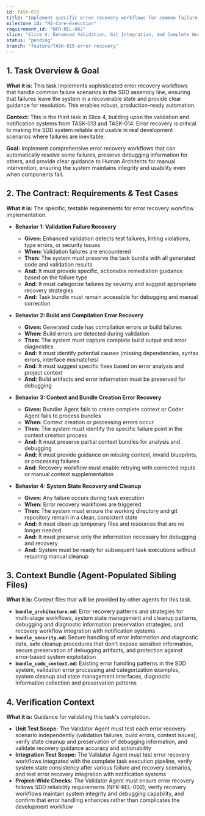 ```yaml
---
id: TASK-015
title: "Implement specific error recovery workflows for common failure scenarios (validation failures, build errors, context issues)"
milestone_id: "M2-Core-Execution"
requirement_id: "NFR-REL-002"
slice: "Slice 4: Enhanced Validation, Git Integration, and Complete Workflow"
status: "pending"
branch: "feature/TASK-015-error-recovery"
---
```


## 1. Task Overview & Goal

**What it is:** This task implements sophisticated error recovery workflows that handle common failure scenarios in the SDD assembly line, ensuring that failures leave the system in a recoverable state and provide clear guidance for resolution. This enables robust, production-ready automation.

**Context:** This is the third task in Slice 4, building upon the validation and notification systems from TASK-013 and TASK-014. Error recovery is critical to making the SDD system reliable and usable in real development scenarios where failures are inevitable.

**Goal:** Implement comprehensive error recovery workflows that can automatically resolve some failures, preserve debugging information for others, and provide clear guidance to Human Architects for manual intervention, ensuring the system maintains integrity and usability even when components fail.

## 2. The Contract: Requirements & Test Cases

**What it is:** The specific, testable requirements for error recovery workflow implementation.

* **Behavior 1: Validation Failure Recovery**
  * **Given:** Enhanced validation detects test failures, linting violations, type errors, or security issues
  * **When:** Validation failures are encountered
  * **Then:** The system must preserve the task bundle with all generated code and validation results
  * **And:** It must provide specific, actionable remediation guidance based on the failure type
  * **And:** It must categorize failures by severity and suggest appropriate recovery strategies
  * **And:** Task bundle must remain accessible for debugging and manual correction

* **Behavior 2: Build and Compilation Error Recovery**
  * **Given:** Generated code has compilation errors or build failures
  * **When:** Build errors are detected during validation
  * **Then:** The system must capture complete build output and error diagnostics
  * **And:** It must identify potential causes (missing dependencies, syntax errors, interface mismatches)
  * **And:** It must suggest specific fixes based on error analysis and project context
  * **And:** Build artifacts and error information must be preserved for debugging

* **Behavior 3: Context and Bundle Creation Error Recovery**
  * **Given:** Bundler Agent fails to create complete context or Coder Agent fails to process bundles
  * **When:** Context creation or processing errors occur
  * **Then:** The system must identify the specific failure point in the context creation process
  * **And:** It must preserve partial context bundles for analysis and debugging
  * **And:** It must provide guidance on missing context, invalid blueprints, or processing failures
  * **And:** Recovery workflow must enable retrying with corrected inputs or manual context supplementation

* **Behavior 4: System State Recovery and Cleanup**
  * **Given:** Any failure occurs during task execution
  * **When:** Error recovery workflows are triggered
  * **Then:** The system must ensure the working directory and git repository remain in a clean, consistent state
  * **And:** It must clean up temporary files and resources that are no longer needed
  * **And:** It must preserve only the information necessary for debugging and recovery
  * **And:** System must be ready for subsequent task executions without requiring manual cleanup

## 3. Context Bundle (Agent-Populated Sibling Files)

**What it is:** Context files that will be provided by other agents for this task.

* **`bundle_architecture.md`:** Error recovery patterns and strategies for multi-stage workflows, system state management and cleanup patterns, debugging and diagnostic information preservation strategies, and recovery workflow integration with notification systems
* **`bundle_security.md`:** Secure handling of error information and diagnostic data, safe cleanup procedures that don't expose sensitive information, secure preservation of debugging artifacts, and protection against error-based system exploitation
* **`bundle_code_context.md`:** Existing error handling patterns in the SDD system, validation error processing and categorization examples, system cleanup and state management interfaces, diagnostic information collection and preservation patterns

## 4. Verification Context

**What it is:** Guidance for validating this task's completion.

* **Unit Test Scope:** The Validator Agent must test each error recovery scenario independently (validation failures, build errors, context issues), verify state cleanup and preservation of debugging information, and validate recovery guidance accuracy and actionability
* **Integration Test Scope:** The Validator Agent must test error recovery workflows integrated with the complete task execution pipeline, verify system state consistency after various failure and recovery scenarios, and test error recovery integration with notification systems
* **Project-Wide Checks:** The Validator Agent must ensure error recovery follows SDD reliability requirements (NFR-REL-002), verify recovery workflows maintain system integrity and debugging capability, and confirm that error handling enhances rather than complicates the development workflow